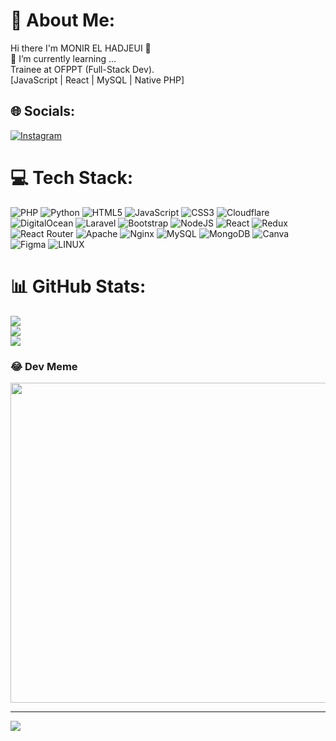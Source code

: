 # 💫 About Me:
Hi there I'm MONIR EL HADJEUI 👋<br>🌱 I’m currently learning ...<br>Trainee at OFPPT (Full-Stack Dev).<br>[JavaScript | React | MySQL | Native PHP]<br>


## 🌐 Socials:
[![Instagram](https://img.shields.io/badge/Instagram-%23E4405F.svg?logo=Instagram&logoColor=white)](https://instagram.com/real.muniir) 

# 💻 Tech Stack:
![PHP](https://img.shields.io/badge/php-%23777BB4.svg?style=for-the-badge&logo=php&logoColor=white) ![Python](https://img.shields.io/badge/python-3670A0?style=for-the-badge&logo=python&logoColor=ffdd54) ![HTML5](https://img.shields.io/badge/html5-%23E34F26.svg?style=for-the-badge&logo=html5&logoColor=white) ![JavaScript](https://img.shields.io/badge/javascript-%23323330.svg?style=for-the-badge&logo=javascript&logoColor=%23F7DF1E) ![CSS3](https://img.shields.io/badge/css3-%231572B6.svg?style=for-the-badge&logo=css3&logoColor=white) ![Cloudflare](https://img.shields.io/badge/Cloudflare-F38020?style=for-the-badge&logo=Cloudflare&logoColor=white) ![DigitalOcean](https://img.shields.io/badge/DigitalOcean-%230167ff.svg?style=for-the-badge&logo=digitalOcean&logoColor=white) ![Laravel](https://img.shields.io/badge/laravel-%23FF2D20.svg?style=for-the-badge&logo=laravel&logoColor=white) ![Bootstrap](https://img.shields.io/badge/bootstrap-%23563D7C.svg?style=for-the-badge&logo=bootstrap&logoColor=white) ![NodeJS](https://img.shields.io/badge/node.js-6DA55F?style=for-the-badge&logo=node.js&logoColor=white) ![React](https://img.shields.io/badge/react-%2320232a.svg?style=for-the-badge&logo=react&logoColor=%2361DAFB) ![Redux](https://img.shields.io/badge/redux-%23593d88.svg?style=for-the-badge&logo=redux&logoColor=white) ![React Router](https://img.shields.io/badge/React_Router-CA4245?style=for-the-badge&logo=react-router&logoColor=white) ![Apache](https://img.shields.io/badge/apache-%23D42029.svg?style=for-the-badge&logo=apache&logoColor=white) ![Nginx](https://img.shields.io/badge/nginx-%23009639.svg?style=for-the-badge&logo=nginx&logoColor=white) ![MySQL](https://img.shields.io/badge/mysql-%2300f.svg?style=for-the-badge&logo=mysql&logoColor=white) ![MongoDB](https://img.shields.io/badge/MongoDB-%234ea94b.svg?style=for-the-badge&logo=mongodb&logoColor=white) ![Canva](https://img.shields.io/badge/Canva-%2300C4CC.svg?style=for-the-badge&logo=Canva&logoColor=white) 	![Figma](https://img.shields.io/badge/figma-%23F24E1E.svg?style=for-the-badge&logo=figma&logoColor=white) ![LINUX](https://img.shields.io/badge/Linux-FCC624?style=for-the-badge&logo=linux&logoColor=black)

# 📊 GitHub Stats:
![](https://github-readme-stats.vercel.app/api?username=monirel-hash&theme=blue-green&hide_border=false&include_all_commits=true&count_private=true)<br/>
![](https://github-readme-streak-stats.herokuapp.com/?user=monirel-hash&theme=blue-green&hide_border=false)<br/>
![](https://github-readme-stats.vercel.app/api/top-langs/?username=monirel-hash&theme=blue-green&hide_border=false&include_all_commits=true&count_private=true&layout=compact)


### 😂 Dev Meme
<img src="https://pbs.twimg.com/media/FaqqDt0XoAMZX8V.jpg" width="512px"/>

---
[![](https://visitcount.itsvg.in/api?id=monirel-hash&icon=0&color=0)](https://visitcount.itsvg.in)

<!-- Proudly created with GPRM ( https://gprm.itsvg.in ) -->

<!--
### Hi there *I'm MONIR EL HADJEUI* 👋

🌱 I’m currently learning ...

[JavaScript | React | MySQL | Native PHP]


| [![Anurag's GitHub stats](https://github-readme-stats.vercel.app/api?username=monirel-hash&show_icons=true&theme=transparent)](https://github.com/anuraghazra/github-readme-stats) | ![Your Repository's Stats](https://github-readme-stats.vercel.app/api/top-langs/?username=monirel-hash&layout=compact&theme=radical) |
|:-:|:-:|





** MONIR EL HADJEUI is a ✨ _special_ ✨ repository because its `README.md` (this file) appears on your GitHub profile.

Here are some ideas to get you started:

- 🔭 I’m currently working on ...
- 🌱 I’m currently learning ...
- 👯 I’m looking to collaborate on ...
- 🤔 I’m looking for help with ...
- 💬 Ask me about ...
- 📫 How to reach me: ...
- 😄 Pronouns: ...
- ⚡ Fun fact: ...
-->
